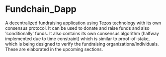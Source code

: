# Fundchain_Dapp
A decentralized fundraising application using Tezos technology with its own consensus protocol. It can be used to donate and raise funds and also 'conditionally' funds. It also contains its own consensus algorithm (halfway implemented due to time constraint) which is similar to proof-of-stake, which is being designed to verify the fundraising organizations/individuals. These are elaborated in the upcoming sections.
